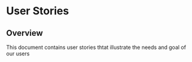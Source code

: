 ﻿# User Stories

## Overview
This document contains user stories thtat illustrate the needs and goal of our users